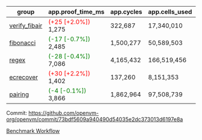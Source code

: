| group | app.proof_time_ms | app.cycles | app.cells_used | leaf.proof_time_ms | leaf.cycles | leaf.cells_used |
| -- | -- | -- | -- | -- | -- | -- |
| [verify_fibair](https://github.com/openvm-org/openvm/blob/benchmark-results/benchmarks-pr/1803/verify_fibair-73bdf5609a940490d54035e2dc373013d6197e8a.md) |<span style='color: red'>(+25 [+2.0%])</span> 1,275 |  322,687 |  17,340,010 |- | - | - |
| [fibonacci](https://github.com/openvm-org/openvm/blob/benchmark-results/benchmarks-pr/1803/fibonacci-73bdf5609a940490d54035e2dc373013d6197e8a.md) |<span style='color: green'>(-17 [-0.7%])</span> 2,485 |  1,500,277 |  50,589,503 |- | - | - |
| [regex](https://github.com/openvm-org/openvm/blob/benchmark-results/benchmarks-pr/1803/regex-73bdf5609a940490d54035e2dc373013d6197e8a.md) |<span style='color: green'>(-28 [-0.4%])</span> 7,086 |  4,165,432 |  166,519,456 |- | - | - |
| [ecrecover](https://github.com/openvm-org/openvm/blob/benchmark-results/benchmarks-pr/1803/ecrecover-73bdf5609a940490d54035e2dc373013d6197e8a.md) |<span style='color: red'>(+30 [+2.2%])</span> 1,402 |  137,260 |  8,151,353 |- | - | - |
| [pairing](https://github.com/openvm-org/openvm/blob/benchmark-results/benchmarks-pr/1803/pairing-73bdf5609a940490d54035e2dc373013d6197e8a.md) |<span style='color: green'>(-4 [-0.1%])</span> 3,866 |  1,862,964 |  97,508,739 |- | - | - |


Commit: https://github.com/openvm-org/openvm/commit/73bdf5609a940490d54035e2dc373013d6197e8a

[Benchmark Workflow](https://github.com/openvm-org/openvm/actions/runs/15928478269)
